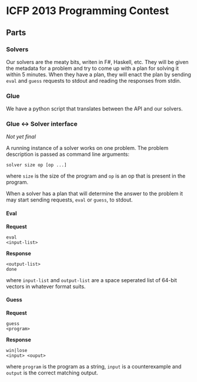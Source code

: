 # ICFP 2013 Programming Contest

## Parts
### Solvers
Our solvers are the meaty bits, writen in F#, Haskell, etc. They will be given the metadata for a
problem and try to come up with a plan for solving it within 5 minutes. When they have a plan, they
will enact the plan by sending `eval` and `guess` requests to stdout and reading the responses
from stdin.

### Glue
We have a python script that translates between the API and our solvers.

### Glue <-> Solver interface
*Not yet final*

A running instance of a solver works on one problem. The problem description is passed as command
line arguments:

    solver size op [op ...]

where `size` is the size of the program and `op` is an op that is present in the program.

When a solver has a plan that will determine the answer to the problem it may start sending
requests, `eval` or `guess`, to stdout.

#### Eval
**Request**

    eval
    <input-list>

**Response**

	<output-list>
    done

where `input-list` and `output-list` are a space seperated list of 64-bit vectors in whatever format suits.

#### Guess
**Request**

    guess
    <program>
    
**Response**

    win|lose
    <input> <ouput>

where `program` is the program as a string, `input` is a counterexample and `output` is the correct
matching output.

